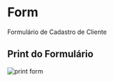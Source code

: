 # Form
 Formulário de Cadastro de Cliente
 
 ## Print do Formulário
 
 ![print form](https://user-images.githubusercontent.com/85143215/121457162-9c946d00-c97d-11eb-9e92-f43685b9059f.png)

